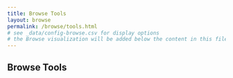 ```yaml
---
title: Browse Tools
layout: browse
permalink: /browse/tools.html
# see _data/config-browse.csv for display options
# the Browse visualization will be added below the content in this file
---
```


## Browse Tools

